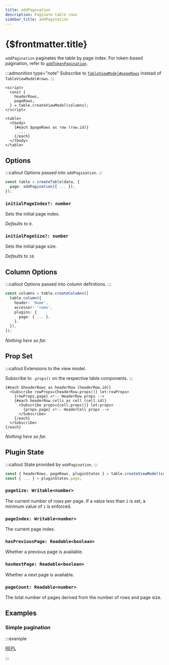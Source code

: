 ```yaml
---
title: addPagination
description: Paginate table rows
sidebar_title: addPagination
---
```


<script>
  import { useHljs } from '$lib/utils/useHljs';
  useHljs('ts');
</script>

# {$frontmatter.title}

`addPagination` paginates the table by page index. For token-based pagination, refer to [`addTokenPagination`](#).

:::admonition type="note"
Subscribe to [`TableViewModel#pageRows`](../api/create-view-model.md#tableviewmodel-pagerows-readable-bodyrow) instead of `TableViewModel#rows`.
:::

```svelte {5,11}
<script>
  const {
    headerRows,
    pageRows,
  } = table.createViewModel(columns);
</script>

<table>
  <tbody>
    {#each $pageRows as row (row.id)}
      ...
    {/each}
  </tbody>
</table>
```

## Options

:::callout
Options passed into `addPagination`.
:::

```ts {3}
const table = createTable(data, {
  page: addPagination({ ... }),
});
```

### `initialPageIndex?: number`

Sets the initial page index.

_Defaults to `0`_.

### `initialPageSize?: number`

Sets the initial page size.

_Defaults to `10`_.

## Column Options

:::callout
Options passed into column definitions.
:::

```ts {7}
const columns = table.createColumns([
  table.column({
    header: 'Name',
    accessor: 'name',
    plugins: {
      page: { ... },
    },
  }),
]);
```

_Nothing here so far_.

## Prop Set

:::callout
Extensions to the view model.

Subscribe to `.props()` on the respective table components.
:::

```svelte
{#each $headerRows as headerRow (headerRow.id)}
  <Subscribe rowProps={headerRow.props()} let:rowProps>
    {rowProps.page} <!-- HeaderRow props -->
    {#each headerRow.cells as cell (cell.id)}
      <Subscribe props={cell.props()} let:props>
        {props.page} <!-- HeaderCell props -->
      </Subscribe>
    {/each}
  </Subscribe>
{/each}
```

_Nothing here so far_.

## Plugin State

:::callout
State provided by `addPagination`.
:::

```ts {3}
const { headerRows, pageRows, pluginStates } = table.createViewModel(columns);
const { ... } = pluginStates.page;
```

### `pageSize: Writable<number>`

The current number of rows per page. If a value less than `1` is set, a minimum value of `1` is enforced.

### `pageIndex: Writable<number>`

The current page index.

### `hasPreviousPage: Readable<boolean>`

Whether a previous page is available.

### `hasNextPage: Readable<boolean>`

Whether a next page is available.

### `pageCount: Readable<number>`

The total number of pages derived from the number of rows and page size.

## Examples

### Simple pagination

:::example

[REPL](https://svelte.dev/repl/27d0aa87d94d40939923f63b4e5eb6f5?version=3.48.0)

<script>
  import SimplePaginationDemo from './_demo/SimplePaginationDemo.svelte'
</script>
<SimplePaginationDemo />

:::
